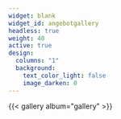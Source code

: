 ```yaml
---
widget: blank
widget_id: angebotgallery
headless: true
weight: 40
active: true
design:
  columns: "1"
  background:
    text_color_light: false
    image_darken: 0
---
```



{{< gallery album="gallery" >}}
